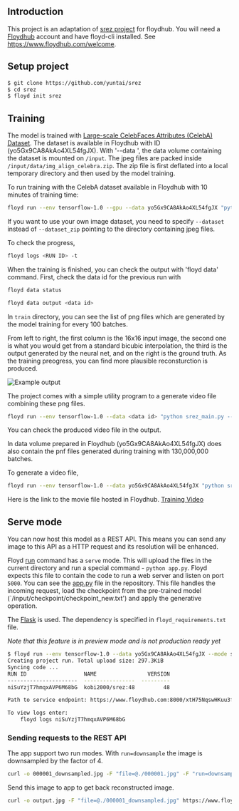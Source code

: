 ## Introduction
This project is an adaptation of [srez project](https://github.com/david-gpu/srez) for floydhub. You will need a [Floydhub](https://www.floydhub.com/)  account and have floyd-cli installed. See https://www.floydhub.com/welcome.

## Setup project
```bash
$ git clone https://github.com/yuntai/srez
$ cd srez
$ floyd init srez
```

## Training
The model is trained with [Large-scale CelebFaces Attributes (CelebA) Dataset](http://mmlab.ie.cuhk.edu.hk/projects/CelebA.html).
The dataset is available in Floydhub with ID (yo5Gx9CA8AkAo4XL54fgJX). With '--data <dataset id>', the data volume containing the dataset is mounted on `/input`.
The jpeg files are packed inside `/input/data/img_align_celebra.zip`. The zip file is first deflated into a local temporary directory and then used by the model training. 

To run training with the CelebA dataset available in Floydhub with 10 minutes of training time:
```bash
floyd run --env tensorflow-1.0 --gpu --data yo5Gx9CA8AkAo4XL54fgJX "python srez_main.py --run train --train_time 10 --dataset_zip /input/data/img_align_celeba.zip"
```

If you want to use your own image dataset, you need to specify `--dataset` instead of `--dataset_zip` pointing to the directory containing jpeg files. 

To check the progress,
```bash
floyd logs <RUN ID> -t
```

When the training is finished, you can check the output with 'floyd data' command. First, check the data id for the previous run with
```bash
floyd data status
```

```bash
floyd data output <data id>
```

In `train` directory, you can see the list of png files which are generated by the model training for every 100 batches.

From left to right, the first column is the 16x16 input image, the second one is what you would get from a standard bicubic interpolation, the third is the output generated by the neural net, and on the right is the ground truth. As the training preogress, you can find more plausible reconsturction is produced.

![Example output](srez_sample_output.png)

The project comes with a simple utility program to a generate video file combining these png files.
```bash
floyd run --env tensorflow-1.0 --data <data id> "python srez_main.py --run=demo --train_dir=/input/train"
```

You can check the produced video file in the output.

In data volume prepared in Floydhub (yo5Gx9CA8AkAo4XL54fgJX) does also contain the pnf files generated during training with 130,000,000 batches. 

To generate a video file,
```bash
floyd run --env tensorflow-1.0 --data yo5Gx9CA8AkAo4XL54fgJX "python srez_main.py --run=demo --train_dir=/input/train"
```

Here is the link to the movie file hosted in Floydhub.
[Training Video](https://www.floydhub.com/viewer/data/J6CtNCeRxMtzd2mi2jnnpT/CsU5XtPUokumiJX9Xs3qCb/demo1.mp4)

## Serve mode
You can now host this model as a REST API. This means you can send any image to this API as a HTTP request and its resolution will be enhanced.

Floyd [run](../commands/run.md) command has a `serve` mode. This will upload the files in the current directory and run a special command - 
`python app.py`. Floyd expects this file to contain the code to run a web server and listen on port `5000`. You can see the 
[app.py](https://github.com/yuntai/srez/blob/master/app.py) file in the repository. This file handles the 
incoming request, load the checkpoint from the pre-trained model (`/input/checkpoint/checkpoint_new.txt') and apply the generative operation.

The [Flask](http://flask.pocoo.org/) is used. The dependency is specified in `floyd_requirements.txt` file.

*Note that this feature is in preview mode and is not production ready yet*

```bash
$ floyd run --env tensorflow-1.0 --data yo5Gx9CA8AkAo4XL54fgJX --mode serve
Creating project run. Total upload size: 297.3KiB
Syncing code ...
RUN ID                  NAME                VERSION
----------------------  ----------------  ---------
niSuYzjT7hmqxAVP6M68bG  kobi2000/srez:48         48

Path to service endpoint: https://www.floydhub.com:8000/xtH75NqswHKuu3fVKWJ4La

To view logs enter:
    floyd logs niSuYzjT7hmqxAVP6M68bG

```

### Sending requests to the REST API

The app support two run modes. With `run=downsample` the image is downsampled by the factor of 4.

```bash
curl -o 000001_downsampled.jpg -F "file=@./000001.jpg" -F "run=downsample" https://www.floydhub.com:8000/xtH75NqswHKuu3fVKWJ4La
```

Send this image to app to get back reconstructed image.
```bash
curl -o output.jpg -F "file=@./000001_downsampled.jpg" https://www.floydhub.com:8000/xtH75NqswHKuu3fVKWJ4La
```
